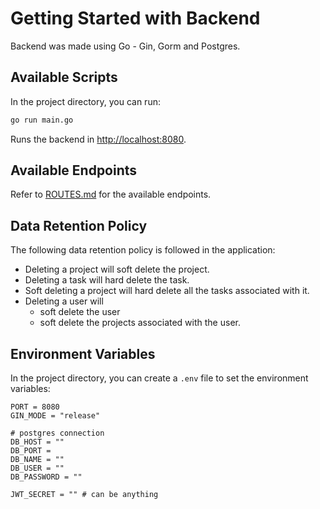 # Getting Started with Backend

Backend was made using Go - Gin, Gorm and Postgres.

## Available Scripts

In the project directory, you can run:

```bash
go run main.go
```

Runs the backend in [http://localhost:8080](http://localhost:8080).

## Available Endpoints

Refer to [ROUTES.md](ROUTES.md) for the available endpoints.

## Data Retention Policy

The following data retention policy is followed in the application:

- Deleting a project will soft delete the project.
- Deleting a task will hard delete the task.
- Soft deleting a project will hard delete all the tasks associated with it.
- Deleting a user will
  - soft delete the user
  - soft delete the projects associated with the user.

## Environment Variables

In the project directory, you can create a `.env` file to set the environment variables:

```env
PORT = 8080
GIN_MODE = "release"

# postgres connection
DB_HOST = ""
DB_PORT = 
DB_NAME = ""
DB_USER = ""
DB_PASSWORD = ""

JWT_SECRET = "" # can be anything
```
